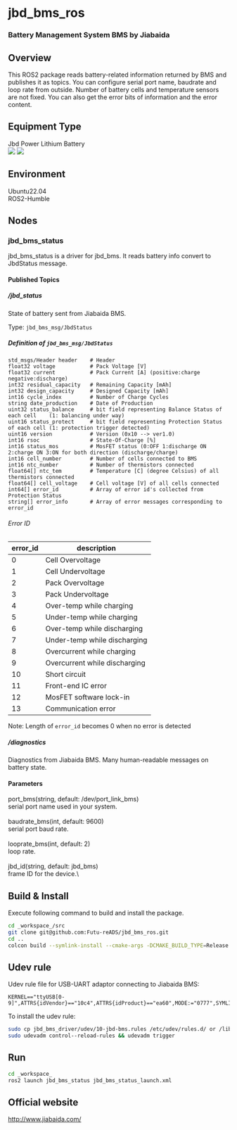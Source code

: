 # jbd\_bms\_ros

### Battery Management System BMS by Jiabaida

## Overview
This ROS2 package reads battery-related information returned by BMS and publishes it as topics.
You can configure serial port name, baudrate and loop rate from outside.
Number of battery cells and temperature sensors are not fixed.
You can also get the error bits of information and the error content.

## Equipment Type
Jbd Power Lithium Battery\
![](https://github.com/I-Quotient-Robotics/jbd_bms_ros/blob/master/type_pic/144283718.jpg)
![](https://github.com/I-Quotient-Robotics/jbd_bms_ros/blob/master/type_pic/60348685.jpg)

## Environment
Ubuntu22.04\
ROS2-Humble

## Nodes
### jbd\_bms\_status
jbd\_bms\_status is a driver for jbd\_bms. It reads battery info convert to JbdStatus message.

#### Published Topics

#####  /jbd\_status

State of battery sent from Jiabaida BMS.

Type: `jbd_bms_msg/JbdStatus`

##### Definition of `jbd_bms_msg/JbdStatus`

```
std_msgs/Header header    # Header
float32 voltage           # Pack Voltage [V]
float32 current           # Pack Current [A] (positive:charge negative:discharge)
int32 residual_capacity   # Remaining Capacity [mAh]
int32 design_capacity     # Designed Capacity [mAh]
int16 cycle_index         # Number of Charge Cycles
string date_production    # Date of Production
uint32 status_balance     # bit field representing Balance Status of each cell    (1: balancing under way)
uint16 status_protect     # bit field representing Protection Status of each cell (1: protection trigger detected)
uint16 version            # Version (0x10 --> ver1.0)
int16 rsoc                # State-Of-Charge [%]
int16 status_mos          # MosFET status (0:OFF 1:discharge ON 2:charge ON 3:ON for both direction (discharge/charge)
int16 cell_number         # Number of cells connected to BMS
int16 ntc_number          # Number of thermistors connected
float64[] ntc_tem         # Temperature [C] (degree Celsius) of all thermistors connected
float64[] cell_voltage    # Cell voltage [V] of all cells connected
int64[] error_id          # Array of error id's collected from Protection Status
string[] error_info       # Array of error messages corresponding to error_id
```

###### Error ID

| error_id | description                  |
|----------|------------------------------|
| 0        | Cell Overvoltage             |
| 1        | Cell Undervoltage            |
| 2        | Pack Overvoltage             |
| 3        | Pack Undervoltage            |
| 4        | Over-temp while charging     |
| 5        | Under-temp while charging    |
| 6        | Over-temp while discharging  |
| 7        | Under-temp while discharging |
| 8        | Overcurrent while charging   |
| 9        | Overcurrent while discharging|
| 10       | Short circuit                |
| 11       | Front-end IC error           |
| 12       | MosFET software lock-in      |
| 13       | Communication error          |

Note: Length of `error_id` becomes 0 when no error is detected


##### /diagnostics

Diagnostics from Jiabaida BMS. Many human-readable messages on battery state.


#### Parameters
port\_bms(string, default: /dev/port\_link\_bms)\
serial port name used in your system.\
\
baudrate\_bms(int, default: 9600)\
serial port baud rate.\
\
looprate\_bms(int, default: 2)\
loop rate.\
\
jbd\_id(string, default: jbd\_bms)\
frame ID for the device.\


## Build & Install

Execute following command to build and install the package.

```bash
cd _workspace_/src
git clone git@github.com:Futu-reADS/jbd_bms_ros.git
cd ..
colcon build --symlink-install --cmake-args -DCMAKE_BUILD_TYPE=Release
```

## Udev rule

Udev rule file for USB-UART adaptor connecting to Jiabaida BMS:

```
KERNEL=="ttyUSB[0-9]",ATTRS{idVendor}=="10c4",ATTRS{idProduct}=="ea60",MODE:="0777",SYMLINK+="jbd_bms"
```

To install the udev rule:

```bash
sudo cp jbd_bms_driver/udev/10-jbd-bms.rules /etc/udev/rules.d/ or /lib/udec/rules.d
sudo udevadm control--reload-rules && udevadm trigger
```

## Run


```bash
cd _workspace_
ros2 launch jbd_bms_status jbd_bms_status_launch.xml
```


## Official website
http://www.jiabaida.com/

